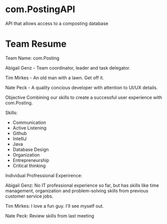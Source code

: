 # com.PostingAPI
API that allows access to a composting database 

# Team Resume

Team Name: com.Posting

Abigail Genz - Team coordinator, leader and task delegator. 

Tim Mirkes - An old man with a lawn.  Get off it.

Nate Peck - A quality concious developer with attention to UI/UX details.


Objective
Combining our skills to create a successful user experience with com.Posting.


Skills:

- Communication
- Active Listening
- Github
- IntelliJ
- Java
- Database Design
- Organization
- Entrepreneurship
- Critical thinking


Individual Profressional Experirence:

Abigail Genz:
No IT professional experience so far, but has skills like time management, organization and problem-solving skills from previous customer service jobs.  

Tim Mirkes:
I love a fun guy.  I'll see myself out.

Nate Peck:
Review skills from last meeting

